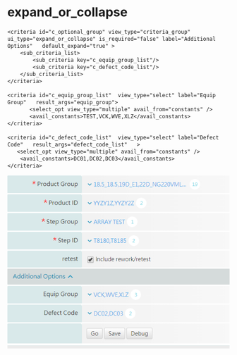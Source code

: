 # expand\_or\_collapse

```markup
<criteria id="c_optional_group" view_type="criteria_group" ui_type="expand_or_collapse" is_required="false" label="Additional Options"   default_expand="true" >
    <sub_criteria_list>
        <sub_criteria key="c_equip_group_list"/>
        <sub_criteria key="c_defect_code_list"/>
    </sub_criteria_list>
</criteria>

<criteria id="c_equip_group_list"  view_type="select" label="Equip Group"   result_args="equip_group">
       <select_opt view_type="multiple" avail_from="constants" />
       <avail_constants>TEST,VCK,WVE,XLZ</avail_constants>     
</criteria>      

<criteria id="c_defect_code_list"  view_type="select" label="Defect Code"   result_args="defect_code_list"   >
   <select_opt view_type="multiple" avail_from="constants" />
    <avail_constants>DC01,DC02,DC03</avail_constants>     
</criteria>        
```

![UI&#x5448;&#x73FE;&#x756B;&#x9762; \(Additional Options&#x90E8;&#x5206;\)](../.gitbook/assets/unnamed.png)

